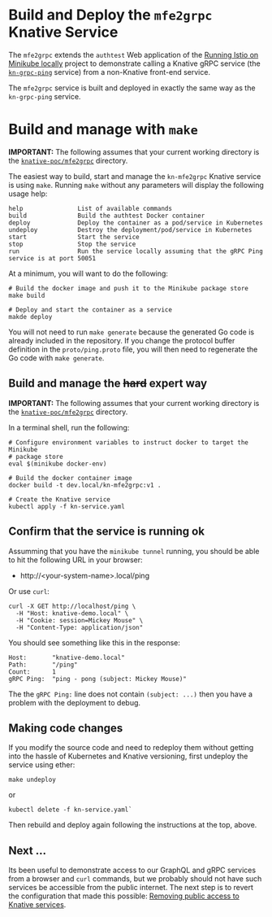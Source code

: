 # Build and Deploy the `mfe2grpc` Knative Service

The `mfe2grpc` extends the `authtest` Web application of the [Running Istio on Minikube locally](https://github.com/mikebway/k8s-istio-poc) project to 
demonstrate calling a Knative gRPC service (the [`kn-grpc-ping`](svc-grpc.md) service) from a non-Knative 
front-end service. 

The `mfe2grpc` service is built and deployed in exactly the same way as the `kn-grpc-ping` service. 

# Build and manage with `make`

**IMPORTANT:** The following assumes that your current working directory is the [`knative-poc/mfe2grpc`](../mfe2grpc)
directory.

The easiest way to build, start and manage the `kn-mfe2grpc` Knative service is using `make`. Running `make` without any
parameters will display the following usage help:

```text
help               List of available commands
build              Build the authtest Docker container
deploy             Deploy the container as a pod/service in Kubernetes
undeploy           Destroy the deployment/pod/service in Kubernetes
start              Start the service
stop               Stop the service
run                Run the service locally assuming that the gRPC Ping service is at port 50051
```

At a minimum, you will want to do the following:

```shell
# Build the docker image and push it to the Minikube package store 
make build

# Deploy and start the container as a service
makde deploy
```

You will not need to run `make generate` because the generated Go code is already included in the repository. If you 
change the protocol buffer definition in the `proto/ping.proto` file, you will then need to regenerate the Go code with
`make generate`.

## Build and manage the ~~hard~~ expert way

**IMPORTANT:** The following assumes that your current working directory is the [`knative-poc/mfe2grpc`](../mfe2grpc)
directory.

In a terminal shell, run the following:

```shell
# Configure environment variables to instruct docker to target the Minikube
# package store
eval $(minikube docker-env)

# Build the docker container image
docker build -t dev.local/kn-mfe2grpc:v1 .

# Create the Knative service  
kubectl apply -f kn-service.yaml
```

## Confirm that the service is running ok

Assumming that you have the `minikube tunnel` running, you should be able to hit the following URL in your browser:

* http://\<your-system-name\>.local/ping

Or use `curl`:

```shell
curl -X GET http://localhost/ping \
  -H "Host: knative-demo.local" \
  -H "Cookie: session=Mickey Mouse" \
  -H "Content-Type: application/json" 
````

You should see something like this in the response:

```text
Host:		"knative-demo.local"
Path:		"/ping"
Count:		1
gRPC Ping:	"ping - pong (subject: Mickey Mouse)"
```

The the `gRPC Ping:` line does not contain `(subject: ...)` then you have a problem with the deployment to debug.

## Making code changes

If you modify the source code and need to redeploy them without getting into the hassle of Kubernetes and Knative
versioning, first undeploy the service using ether:

```text
make undeploy
```

or

```text
kubectl delete -f kn-service.yaml`
```

Then rebuild and deploy again following the instructions at the top, above.

## Next ...

Its been useful to demonstrate access to our GraphQL and gRPC services from a browser and `curl` commands, but 
we probably should not have such services be accessible from the public internet. The next step is to revert the 
configuration that made this possible: [Removing public access to Knative services](private.md).